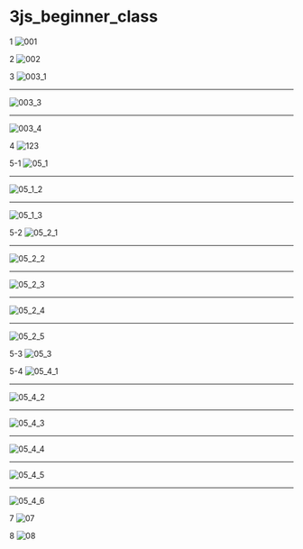 # 3js_beginner_class

1
![001](https://github.com/CommercialCrew/3js_beginner_class/assets/101386134/9b5e32b7-fad9-477e-a484-f9a4704008cf)

2
![002](https://github.com/CommercialCrew/3js_beginner_class/assets/101386134/beb5242e-d923-4b65-accd-197f462b54bf)

3
![003_1](https://github.com/CommercialCrew/3js_beginner_class/assets/101386134/0e728384-c72a-45ab-9c0a-cfa7b2a753c4)

---

![003_3](https://github.com/CommercialCrew/3js_beginner_class/assets/101386134/46d73df8-256b-4c43-b9b8-3a6ef1b5a1e7)

---

![003_4](https://github.com/CommercialCrew/3js_beginner_class/assets/101386134/2a6dbd1c-7ca5-4abf-b729-f0a75016c536)

4
![123](https://github.com/CommercialCrew/3js_beginner_class/assets/101386134/6491ebef-7e5c-414b-beac-b55161473904)

5-1
![05_1](https://github.com/CommercialCrew/3js_beginner_class/assets/101386134/c592208e-16f9-40fb-98bd-15ba055a1ffe)

---

![05_1_2](https://github.com/CommercialCrew/3js_beginner_class/assets/101386134/e09a5959-a261-436c-a4b7-e2ae0c1bc2d3)

---

![05_1_3](https://github.com/CommercialCrew/3js_beginner_class/assets/101386134/5f84d8d0-9449-48d3-8226-833f2765a86b)

5-2
![05_2_1](https://github.com/CommercialCrew/3js_beginner_class/assets/101386134/ae288712-a334-4547-82c3-583d29d23bff)

---

![05_2_2](https://github.com/CommercialCrew/3js_beginner_class/assets/101386134/54d639f9-ec5a-4fbb-b460-2c8489704221)

---

![05_2_3](https://github.com/CommercialCrew/3js_beginner_class/assets/101386134/338c7de6-f1d8-4014-b11b-b011e8b6244f)

---

![05_2_4](https://github.com/CommercialCrew/3js_beginner_class/assets/101386134/1b790599-39f5-414d-9e16-21766f04411d)

---

![05_2_5](https://github.com/CommercialCrew/3js_beginner_class/assets/101386134/784d183c-1789-4fe7-8e24-7eb5b83e0d1c)

5-3
![05_3](https://github.com/CommercialCrew/3js_beginner_class/assets/101386134/9adb0158-2061-4387-9d0c-8495020d345b)

5-4
![05_4_1](https://github.com/CommercialCrew/3js_beginner_class/assets/101386134/202d13b7-6283-47b0-84af-e4be777265b3)

---

![05_4_2](https://github.com/CommercialCrew/3js_beginner_class/assets/101386134/7c490e71-7981-440a-a4c2-e6c423b600ce)

---

![05_4_3](https://github.com/CommercialCrew/3js_beginner_class/assets/101386134/1c58fad1-e95a-4798-bfef-0f3f04491feb)

---

![05_4_4](https://github.com/CommercialCrew/3js_beginner_class/assets/101386134/447c0a61-5401-4e32-8149-04649ea39a11)

---

![05_4_5](https://github.com/CommercialCrew/3js_beginner_class/assets/101386134/ff3ffbfd-2254-4250-9259-ac56cd063fb6)

---

![05_4_6](https://github.com/CommercialCrew/3js_beginner_class/assets/101386134/b59ac482-7681-4ca2-8136-cfd86c8d8a41)

7
![07](https://github.com/CommercialCrew/3js_beginner_class/assets/101386134/44f1de1a-7ff5-43f7-8bed-a1d24064a7b1)

8
![08](https://github.com/CommercialCrew/3js_beginner_class/assets/101386134/c75f438b-2155-45ad-b9f6-577c051a0c88)
